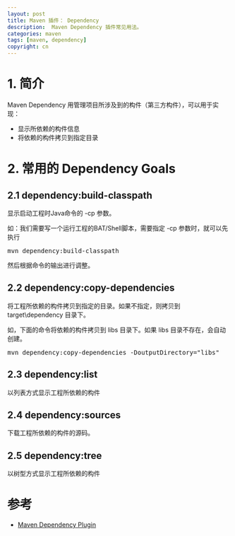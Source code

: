 ```yaml
---
layout: post
title: Maven 插件： Dependency
description:  Maven Dependency 插件常见用法。
categories: maven
tags: [maven, dependency]
copyright: cn
---
```


# 1. 简介

Maven Dependency 用管理项目所涉及到的构件（第三方构件），可以用于实现：

* 显示所依赖的构件信息
* 将依赖的构件拷贝到指定目录


# 2. 常用的 Dependency Goals

## 2.1 dependency:build-classpath

显示启动工程时Java命令的 -cp 参数。

如：我们需要写一个运行工程的BAT/Shell脚本，需要指定 -cp 参数时，就可以先执行
<pre>
mvn dependency:build-classpath
</pre>
然后根据命令的输出进行调整。

## 2.2 dependency:copy-dependencies

将工程所依赖的构件拷贝到指定的目录。如果不指定，则拷贝到 target\dependency 目录下。

如，下面的命令将依赖的构件拷贝到 libs 目录下。如果 libs 目录不存在，会自动创建。
<pre>
mvn dependency:copy-dependencies -DoutputDirectory="libs"
</pre>

## 2.3 dependency:list 

以列表方式显示工程所依赖的构件

## 2.4 dependency:sources

下载工程所依赖的构件的源码。

## 2.5 dependency:tree

以树型方式显示工程所依赖的构件

# 参考
* [Maven Dependency Plugin](http://maven.apache.org/plugins/maven-dependency-plugin/)


